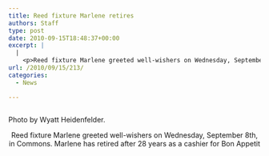 ```yaml
---
title: Reed fixture Marlene retires
authors: Staff
type: post
date: 2010-09-15T18:48:37+00:00
excerpt: |
  |
    <p>Reed fixture Marlene greeted well-wishers on Wednesday, September 8th,  in Commons. Marlene has retired after 28 years as a cashier for Bon  Appetit.</p>
url: /2010/09/15/213/
categories:
  - News

---
```

<div id="attachment_216" style="width: 259px" class="wp-caption aligncenter">
  <a href="https://i2.wp.com/www.reedquest.org/wp-content/uploads/2010/09/marlene.jpg"><img class="size-full wp-image-216 " title="marlene" src="https://i2.wp.com/www.reedquest.org/wp-content/uploads/2010/09/marlene.jpg?resize=249%2C360" alt="" data-recalc-dims="1" /></a>
  
  <p class="wp-caption-text">
    Photo by Wyatt Heidenfelder.
  </p>
</div>

<p style="text-align: center;">
  Reed fixture Marlene greeted well-wishers on Wednesday, September 8th, in Commons. Marlene has retired after 28 years as a cashier for Bon Appetit
</p>